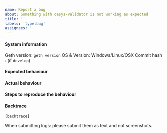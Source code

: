```yaml
---
name: Report a bug
about: Something with oasys-validator is not working as expected
title: ''
labels: 'type:bug'
assignees: ''
---
```


#### System information

Geth version: `geth version`
OS & Version: Windows/Linux/OSX
Commit hash : (if `develop`)

#### Expected behaviour


#### Actual behaviour


#### Steps to reproduce the behaviour


#### Backtrace

````
[backtrace]
````

When submitting logs: please submit them as text and not screenshots.